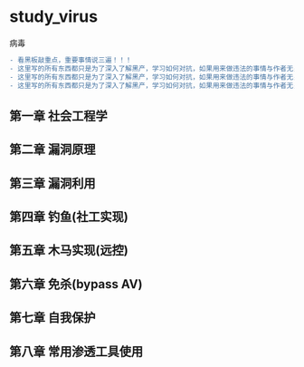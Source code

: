 # study_virus
病毒
```diff
- 看黑板敲重点，重要事情说三遍！！！
- 这里写的所有东西都只是为了深入了解黑产，学习如何对抗，如果用来做违法的事情与作者无关！！！
- 这里写的所有东西都只是为了深入了解黑产，学习如何对抗，如果用来做违法的事情与作者无关！！！
- 这里写的所有东西都只是为了深入了解黑产，学习如何对抗，如果用来做违法的事情与作者无关！！！
```
## 第一章 社会工程学
## 第二章 漏洞原理
## 第三章 漏洞利用
## 第四章 钓鱼(社工实现)
## 第五章 木马实现(远控)
## 第六章 免杀(bypass AV)
## 第七章 自我保护 
## 第八章 常用渗透工具使用
